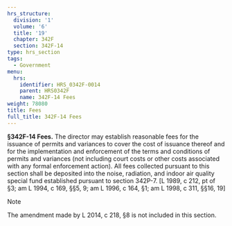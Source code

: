 ```yaml
---
hrs_structure:
  division: '1'
  volume: '6'
  title: '19'
  chapter: 342F
  section: 342F-14
type: hrs_section
tags:
  - Government
menu:
  hrs:
    identifier: HRS_0342F-0014
    parent: HRS0342F
    name: 342F-14 Fees
weight: 78080
title: Fees
full_title: 342F-14 Fees
---
```

**§342F-14 Fees.** The director may establish reasonable fees for the issuance of permits and variances to cover the cost of issuance thereof and for the implementation and enforcement of the terms and conditions of permits and variances (not including court costs or other costs associated with any formal enforcement action). All fees collected pursuant to this section shall be deposited into the noise, radiation, and indoor air quality special fund established pursuant to section 342P-7\. [L 1989, c 212, pt of §3; am L 1994, c 169, §§5, 9; am L 1996, c 164, §1; am L 1998, c 311, §§16, 19]

Note

The amendment made by L 2014, c 218, §8 is not included in this section.